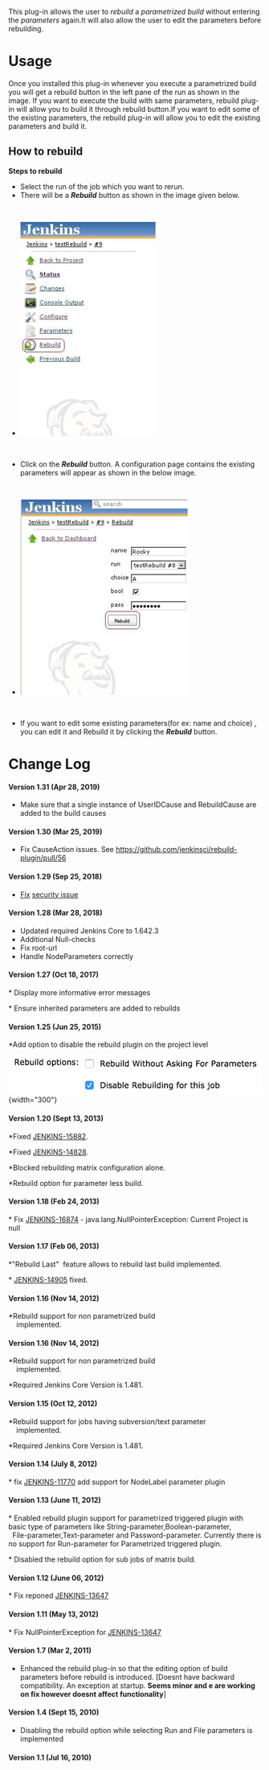 
This plug-in allows the user to *rebuild* a *parametrized build* without
entering the *parameters* again.It will also allow the user to edit the
parameters before rebuilding.

# Usage

Once you installed this plug-in whenever you execute a parametrized
build you will get a rebuild button in the left pane of the run as shown
in the image. If you want to execute the build with same parameters,
rebuild plug-in will allow you to build it through rebuild button.If you
want to edit some of the existing parameters, the rebuild plug-in will
allow you to edit the existing parameters and build it.

## How to rebuild

**Steps to rebuild**

-   Select the run of the job which you want to rerun.
-   There will be a ***Rebuild*** button as shown in the image given
    below.

&nbsp;

-   ![](docs/images/Rebuild_Button1.JPG)

&nbsp;

-   Click on the ***Rebuild*** button. A configuration page contains the
    existing parameters will appear as shown in the below image.

&nbsp;

-   ![](docs/images/Rebuild_Config1.JPG)

&nbsp;

-   If you want to edit some existing parameters(for ex: name and
    choice) , you can edit it and Rebuild it by clicking the
    ***Rebuild*** button.

# Change Log

#### Version 1.31 (Apr 28, 2019)

-   Make sure that a single instance of UserIDCause and RebuildCause are
    added to the build causes

#### Version 1.30 (Mar 25, 2019)

-   Fix CauseAction issues.
    See <https://github.com/jenkinsci/rebuild-plugin/pull/56>

#### Version 1.29 (Sep 25, 2018)

-   [Fix](https://jenkins.io/security/advisory/2018-09-25/#SECURITY-130)
    [security
    issue](https://jenkins.io/security/advisory/2018-09-25/#SECURITY-130)

#### Version 1.28 (Mar 28, 2018)

-   Updated required Jenkins Core to 1.642.3
-   Additional Null-checks
-   Fix root-url
-   Handle NodeParameters correctly

#### Version 1.27 (Oct 18, 2017)

\* Display more informative error messages

\* Ensure inherited parameters are added to rebuilds

#### Version 1.25 (Jun 25, 2015)

\*Add option to disable the rebuild plugin on the project level

![](docs/images/rebuild-options.png){width="300"}

#### Version 1.20 (Sept 13, 2013)

\*Fixed
[JENKINS-15882](https://issues.jenkins-ci.org/browse/JENKINS-15882).

\*Fixed
[JENKINS-14828](https://issues.jenkins-ci.org/browse/JENKINS-14828).

\*Blocked rebuilding matrix configuration alone.

\*Rebuild option for parameter less build.

#### Version 1.18 (Feb 24, 2013)

\* Fix
[JENKINS-16874](https://issues.jenkins-ci.org/browse/JENKINS-16874) -
java.lang.NullPointerException: Current Project is null

#### Version 1.17 (Feb 06, 2013)

\*"Rebuild Last"  feature allows to rebuild last build implemented.

\* [JENKINS-14905](https://issues.jenkins-ci.org/browse/JENKINS-14905)
fixed.

#### Version 1.16 (Nov 14, 2012)

\*Rebuild support for non parametrized build  
    implemented.

#### Version 1.16 (Nov 14, 2012)

\*Rebuild support for non parametrized build  
    implemented.

\*Required Jenkins Core Version is 1.481.

#### Version 1.15 (Oct 12, 2012)

\*Rebuild support for jobs having subversion/text parameter  
    implemented.

\*Required Jenkins Core Version is 1.481.

#### Version 1.14 (July 8, 2012)

\* fix
[JENKINS-11770](https://issues.jenkins-ci.org/browse/JENKINS-11770) add
support for NodeLabel parameter plugin

#### Version 1.13 (June 11, 2012)

\* Enabled rebuild plugin support for parametrized triggered plugin with
basic type of parameters like String-parameter,Boolean-parameter,  
  File-parameter,Text-parameter and Password-parameter. Currently there
is no support for Run-parameter for Parametrized triggered plugin.

\* Disabled the rebuild option for sub jobs of matrix build.

#### Version 1.12 (June 06, 2012)

\* Fix reponed
[JENKINS-13647](https://issues.jenkins-ci.org/browse/JENKINS-13647)

#### Version 1.11 (May 13, 2012)

\* Fix NullPointerException for
[JENKINS-13647](https://issues.jenkins-ci.org/browse/JENKINS-13647)

#### Version 1.7 (Mar 2, 2011)

-   Enhanced the rebuild plug-in so that the editing option of build
    parameters before rebuild is introduced. \[Doesnt have backward
    compatibility. An exception at startup. **Seems minor and e are
    working on fix however doesnt affect functionality**\]

#### Version 1.4 (Sept 15, 2010)

-   Disabling the rebuild option while selecting Run and File parameters
    is implemented

#### Version 1.1 (Jul 16, 2010)
